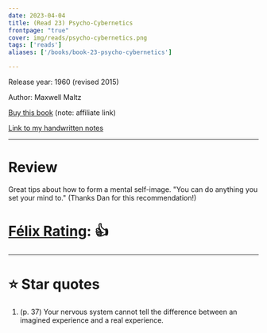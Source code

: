 ```yaml
---
date: 2023-04-04
title: (Read 23) Psycho-Cybernetics
frontpage: "true"
cover: img/reads/psycho-cybernetics.png
tags: ['reads']
aliases: ['/books/book-23-psycho-cybernetics']

---
```


Release year: 1960 (revised 2015)

Author: Maxwell Maltz

[Buy this book](https://amzn.to/49dLZpB) (note: affiliate link)

[Link to my handwritten notes](https://drive.google.com/file/d/1OBEj2Rcxowgrw7_glm1zfRONbcJXnilh/view?usp=drive_link)

---

# Review

Great tips about how to form a mental self-image. "You can do anything you set your mind to." (Thanks Dan for this recommendation!)

# [Félix Rating](/posts/2023/10/my-book-ratings-explained/): 👍

---

# :star: Star quotes

1. (p. 37) Your nervous system cannot tell the difference between an
   imagined experience and a real experience.
